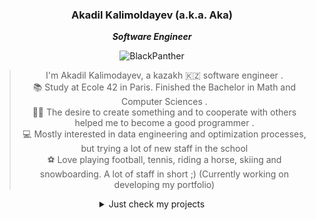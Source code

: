 <div align="center">

### Akadil Kalimoldayev (a.k.a. Aka) 

***Software Engineer*** 

![BlackPanther](https://github.com/Akadil/pictures/blob/main/t-challa-black-panther.gif)

> I'm Akadil Kalimodayev, a kazakh 🇰🇿 software engineer .\
> 📚 Study at Ecole 42 in Paris. Finished the Bachelor in Math and Computer Sciences .\
> 🙋‍♂️ The desire to create something and to cooperate with others helped me to become a good programmer .\
> 💻 Mostly interested in data engineering and optimization processes, but trying a lot of new staff in the school  
> ⚽️ Love playing football, tennis, riding a horse, skiing and snowboarding. A lot of staff in short ;) 
> (Currently working on developing my portfolio)
  
<details>
<summary>Just check my projects</summary>

<div align="left">
  
- 🔭 I’m currently working on some TypeScript projects
- 🌱 I’m currently learning Quantum Engineering
- 💬 Ask me about first generation pokemon glitches ;)

</div>
  
</details>
